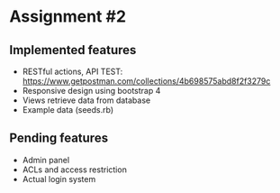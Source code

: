 # Assignment #2

## Implemented features
* RESTful actions, API TEST: https://www.getpostman.com/collections/4b698575abd8f2f3279c
* Responsive design using bootstrap 4
* Views retrieve data from database
* Example data (seeds.rb)

## Pending features
* Admin panel
* ACLs and access restriction
* Actual login system
